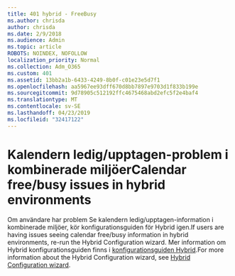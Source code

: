 ```yaml
---
title: 401 hybrid - FreeBusy
ms.author: chrisda
author: chrisda
ms.date: 2/9/2018
ms.audience: Admin
ms.topic: article
ROBOTS: NOINDEX, NOFOLLOW
localization_priority: Normal
ms.collection: Adm_O365
ms.custom: 401
ms.assetid: 13bb2a1b-6433-4249-8b0f-c01e23e5d7f1
ms.openlocfilehash: aa5967ee93dff670d8bb7897e9703d1f833b199e
ms.sourcegitcommit: 9d78905c512192ffc4675468abd2efc5f2e4baf4
ms.translationtype: MT
ms.contentlocale: sv-SE
ms.lasthandoff: 04/23/2019
ms.locfileid: "32417122"
---
```

# <a name="calendar-freebusy-issues-in-hybrid-environments"></a><span data-ttu-id="7f23e-102">Kalendern ledig/upptagen-problem i kombinerade miljöer</span><span class="sxs-lookup"><span data-stu-id="7f23e-102">Calendar free/busy issues in hybrid environments</span></span>

<span data-ttu-id="7f23e-103">Om användare har problem Se kalendern ledig/upptagen-information i kombinerade miljöer, kör konfigurationsguiden för Hybrid igen.</span><span class="sxs-lookup"><span data-stu-id="7f23e-103">If users are having issues seeing calendar free/busy information in hybrid environments, re-run the Hybrid Configuration wizard.</span></span> <span data-ttu-id="7f23e-104">Mer information om Hybrid konfigurationsguiden finns i [konfigurationsguiden Hybrid](https://go.microsoft.com/fwlink/p/?linkid=528149).</span><span class="sxs-lookup"><span data-stu-id="7f23e-104">For more information about the Hybrid Configuration wizard, see [Hybrid Configuration wizard](https://go.microsoft.com/fwlink/p/?linkid=528149).</span></span>
